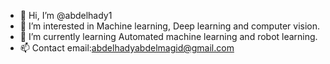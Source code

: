 - 👋 Hi, I’m @abdelhady1
- 👀 I’m interested in Machine learning, Deep learning and computer vision.
- 🌱 I’m currently learning Automated machine learning and robot learning.
- 📫 Contact email:abdelhadyabdelmagid@gmail.com

<!---
abdelhady1/abdelhady1 is a ✨ special ✨ repository because its `README.md` (this file) appears on your GitHub profile.
You can click the Preview link to take a look at your changes.
--->
